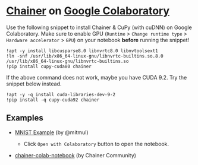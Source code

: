 # [Chainer](https://docs.chainer.org/en/latest/) on [Google Colaboratory](https://colab.research.google.com/)

Use the following snippet to install Chainer & CuPy (with cuDNN) on Google Colaboratory.
Make sure to enable GPU (`Runtime` > `Change runtime type` > `Hardware accelerator` > `GPU`) on your notebook **before** running the snippet!

```
!apt -y install libcusparse8.0 libnvrtc8.0 libnvtoolsext1
!ln -snf /usr/lib/x86_64-linux-gnu/libnvrtc-builtins.so.8.0 /usr/lib/x86_64-linux-gnu/libnvrtc-builtins.so
!pip install cupy-cuda80 chainer
```

If the above command does not work, maybe you have CUDA 9.2.
Try the snippet below instead.

```
!apt -y -q install cuda-libraries-dev-9-2
!pip install -q cupy-cuda92 chainer
```

## Examples

* [MNIST Example](https://drive.google.com/file/d/1SsxHvQdSz23kaVov8yKizVD3_2tkXdZM/view) (by @mitmul)
    * Click `Open with Colaboratory` button to open the notebook.

* [chainer-colab-notebook](https://github.com/chainer-community/chainer-colab-notebook) (by Chainer Community)
